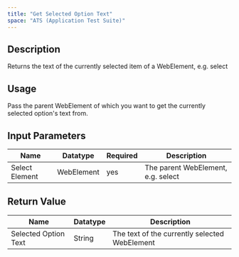 ```yaml
---
title: "Get Selected Option Text"
space: "ATS (Application Test Suite)"
---
```

## Description

Returns the text of the currently selected item of a WebElement, e.g. select

## Usage

Pass the parent WebElement of which you want to get the currently selected option's text from.

## Input Parameters

Name | Datatype | Required | Description
---- |--------| -------|---------------
Select Element | WebElement | yes | The parent WebElement, e.g. select

## Return Value

Name | Datatype | Description
---- | --------- | ---------------
Selected Option Text | String | The text of the currently selected WebElement
